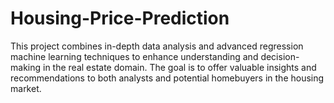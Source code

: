 # Housing-Price-Prediction

This project combines in-depth data analysis and advanced regression machine learning techniques to enhance understanding and decision-making in the real estate domain. The goal is to offer valuable insights and recommendations to both analysts and potential homebuyers in the housing market.